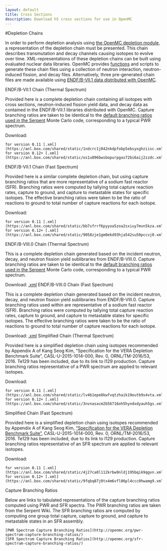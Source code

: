 ```yaml
---
layout: default
title: Cross Sections
description: Download h5 cross sections for use in OpenMC
---
```


#Depletion Chains

In order to perform depletion analysis using [the OpenMC depletion module](https://docs.openmc.org/en/latest/pythonapi/deplete.html), a representation of the depletion chain must be presented. This chain describes transmutation and decay channels causing isotopes to evolve over time. XML-representations of these depletion chains can be built using evaluated nuclear data libraries. OpenMC provides [functions](https://docs.openmc.org/en/latest/pythonapi/generated/openmc.deplete.Chain.html#openmc.deplete.Chain.from_endf) and scripts to generate these chain files using a collection of neutron interaction, neutron-induced fission, and decay files. Alternatively, three pre-generated chain files are made available using [ENDF/B-VII.1 data distributed with OpenMC](http://openmc.org/official-data-libraries/).

ENDF/B-VII.1 Chain (Thermal Spectrum)

Provided here is a complete depletion chain containing all isotopes with cross sections, neutron-induced fission yield data, and decay data as contained in the ENDF/B-VII.1 libraries distributed with OpenMC. Capture branching ratios are taken to be identical to the [default branching ratios used in the Serpent](http://serpent.vtt.fi/mediawiki/index.php/Default_isomeric_branching_ratios) Monte Carlo code, corresponding to a typical PWR spectrum.

Download:

    for version 0.11 [.xml](https://anl.box.com/shared/static/1ndcrc1j042nkdpfobp5ebsyxghziisc.xml)
    for version 0.12+ [.xml](https://anl.box.com/shared/static/os1u896bwsbopurpgas72bi6aij2zzdc.xml)

ENDF/B-VII.1 Chain (Fast Spectrum)

Provided here is a similar complete depletion chain, but using capture branching ratios that are more representative of a sodium fast reactor (SFR). Branching ratios were computed by tallying total capture reaction rates, capture to ground, and capture to metastable states for specific isotopes. The effective branching ratios were taken to be the ratio of reactions to ground to total number of capture reactions for each isotope.

Download:

    for version 0.11 [.xml](https://anl.box.com/shared/static/bb7sfrrf6pyyoa5zoa2sxiuy7mvn5kza.xml)
    for version 0.12+ [.xml](https://anl.box.com/shared/static/9058zje1gm0ekd93hja542su50pccvj0.xml)

ENDF/B-VIII.0 Chain (Thermal Spectrum)

This is a complete depletion chain generated based on the incident neutron, decay, and neutron fission yield sublibraries from ENDF/B-VIII.0. Capture branching ratios are taken to be identical to the [default branching ratios used in the Serpent](http://serpent.vtt.fi/mediawiki/index.php/Default_isomeric_branching_ratios) Monte Carlo code, corresponding to a typical PWR spectrum.

Download: [.xml](https://anl.box.com/shared/static/nyezmyuofd4eqt6wzd626lqth7wvpprr.xml)
ENDF/B-VIII.0 Chain (Fast Spectrum)

This is a complete depletion chain generated based on the incident neutron, decay, and neutron fission yield sublibraries from ENDF/B-VIII.0. Capture branching ratios used within are representative of a sodium fast reactor (SFR). Branching ratios were computed by tallying total capture reaction rates, capture to ground, and capture to metastable states for specific isotopes. The effective branching ratios were taken to be the ratio of reactions to ground to total number of capture reactions for each isotope.

Download: [.xml](https://anl.box.com/shared/static/x3kp739hr5upmeqpbwx9zk9ep04fnmtg.xml)
Simplified Chain (Thermal Spectrum)

Provided here is a simplified depletion chain using isotopes recommended by Appendix A of Kang Seog Kim, “Specification for the VERA Depletion Benchmark Suite”, CASL-U-2015-1014-000, Rev. 0, ORNL/TM-2016/53, 2016. Te129 has been included, due to its link to I129 production. Capture branching ratios representative of a PWR spectrum are applied to relevant isotopes.

Download:

    for version 0.11 [.xml](https://anl.box.com/shared/static/lv4b1epe8kwfvqtzhaik19outb9s4vta.xml)
    for version 0.12+ [.xml](https://anl.box.com/shared/static/3nvnasacm2b56716oh5hyndxdyauh5gs.xml)

Simplified Chain (Fast Spectrum)

Provided here is a simplified depletion chain using isotopes recommended by Appendix A of Kang Seog Kim, [“Specification for the VERA Depletion Benchmark Suite”](https://doi.org/10.2172/1256820), CASL-U-2015-1014-000, Rev. 0, ORNL/TM-2016/53, 2016. Te129 has been included, due to its link to I129 production. Capture branching ratios representative of an SFR spectrum are applied to relevant isotopes.

Download:

    for version 0.11 [.xml](https://anl.box.com/shared/static/4j27ca0l112krbw9nldj195bqik9qgvn.xml)
    for version 0.12+ [.xml](https://anl.box.com/shared/static/9fqbq87j0tx4m6vfl06pl4ccc0hwamg9.xml)

Capture Branching Ratios

Below are links to tabulated representations of the capture branching ratios computed using PWR and SFR spectra. The PWR branching ratios are taken from the Serpent Wiki. The SFR branching ratios are computed by computing one group total capture, capture to ground, and capture to metastable states in an SFR assembly.

    [PWR Spectrum Capture Branching Ratios](http://openmc.org/pwr-spectrum-capture-branching-ratios/)
    [SFR Spectrum Capture Branching Ratios](http://openmc.org/sfr-spectrum-capture-branching-ratios/)
